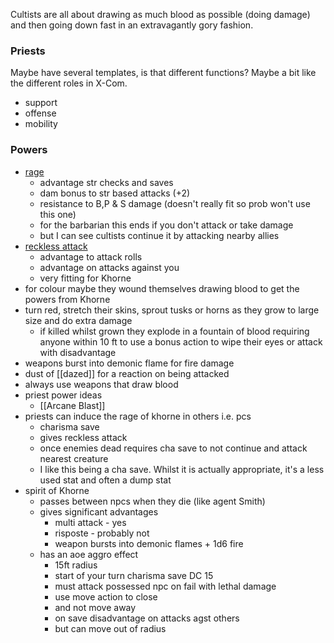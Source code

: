 Cultists are all about drawing as much blood as possible (doing damage) and then going down fast in an extravagantly gory fashion.
### Priests

Maybe have several templates, is that different functions?  Maybe a bit like the different roles in X-Com.

- support
- offense
- mobility

### Powers
- [rage](https://www.dndbeyond.com/classes/barbarian#Rage-51)
	- advantage str checks and saves
	- dam bonus to str based attacks (+2)
	- resistance to B,P & S damage (doesn't really fit so prob won't use this one)
	- for the barbarian this ends if you don't attack or take damage
	- but I can see cultists continue it by attacking nearby allies 
- [reckless attack](https://www.dndbeyond.com/classes/barbarian#RecklessAttack-53)
	- advantage to attack rolls
	- advantage on attacks against you
	- very fitting for Khorne
- for colour maybe they wound themselves drawing blood to get the powers from Khorne
- turn red, stretch their skins, sprout tusks or horns as they grow to large size and do extra damage
	- if killed whilst grown they explode in a fountain of blood requiring anyone within 10 ft to use a bonus action to wipe their eyes or attack with disadvantage
- weapons burst into demonic flame for fire damage
- dust of [[dazed]] for a reaction on being attacked
- always use weapons that draw blood
- priest power ideas
	- [[Arcane Blast]]
- priests can induce the rage of khorne in others i.e. pcs
	- charisma save
	- gives reckless attack
	- once enemies dead requires cha save to not continue and attack nearest creature
	- I like this being a cha save.  Whilst it is actually appropriate, it's a less used stat and often a dump stat
- spirit of Khorne
	- passes between npcs when they die (like agent Smith)
	- gives significant advantages
		- multi attack - yes
		- risposte - probably not
		- weapon bursts into demonic flames + 1d6 fire
	- has an aoe aggro effect
		- 15ft radius
		- start of your turn charisma save DC 15
		- must attack possessed npc on fail with lethal damage
		- use move action to close
		- and not move away
		- on save disadvantage on attacks agst others
		- but can move out of radius